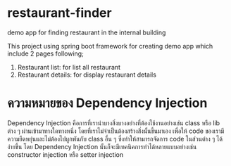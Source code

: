 # restaurant-finder
demo app for finding restaurant in the internal building

This project using spring boot framework for creating demo app which include 2 pages following;
1. Restaurant list: for list all restaurant
2. Restaurant details: for display restaurant details

# ความหมายของ Dependency Injection
  Dependency Injection คือการที่เรานำบางสิ่งบางอย่างที่ต้องใช้งานอย่างเช่น class หรือ lib ต่าง ๆ ผ่านเข้ามาทางใดทางหนึ่ง โดยที่เราไม่จำเป็นต้องสร้างสิ่งนั้นขึ้นมาเอง เพื่อให้ code ของเรามีความยืดหยุ่นและไม่ต้องไปผูกพันกับ class อื่น ๆ ซึ่งทำให้สามารถจัดการ code ในส่วนต่าง ๆ ได้ง่ายขึ้น
โดย Dependency Injection นั้นก็จะมีเทคนิคการทำได้หลายแบบอย่างเช่น constructor injection หรือ setter injection
